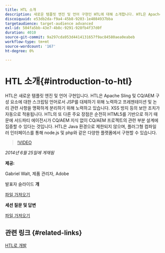 ```yaml
---
title: HTL 소개
description: 새로운 템플릿 엔진 및 언어 구현인 HTL에 대해 소개합니다. HTL은 Apache Sling 및 CQ/AEM 구성 요소에 대한 스크립팅 언어로서 JSP를 대체하기 위해 노력하고 프레젠테이션 및 논리 관련 사항을 명확하게 분리하기 위해 노력하고 있습니다.
discoiquuid: e53db2da-f9a4-45b8-9203-1e4084937bba
targetaudience: target-audience advanced
exl-id: 504fa5bb-43e7-4b8c-9291-928fb4f37d0f
duration: 4010
source-git-commit: 9a297cda953d4414131657f9ac84580aea0eabeb
workflow-type: tm+mt
source-wordcount: '167'
ht-degree: 0%

---
```


# HTL 소개{#introduction-to-htl}

HTL은 새로운 템플릿 엔진 및 언어 구현입니다. HTL은 Apache Sling 및 CQ/AEM 구성 요소에 대한 스크립팅 언어로서 JSP를 대체하기 위해 노력하고 프레젠테이션 및 논리 관련 사항을 명확하게 분리하기 위해 노력하고 있습니다. XSS 방지 등의 보안 조치가 자동으로 적용됩니다. HTL의 또 다른 주요 장점은 순전히 HTML5를 기반으로 하기 때문에 서드파티 에이전시가 CQ/AEM 지식 없이 CQ/AEM 프로젝트의 관련 부분 설계에 집중할 수 있다는 것입니다. HTL은 Java 환경으로 제한되지 않으며, 플러그형 컴파일러 인터페이스를 통해 node.js 및 php와 같은 다양한 플랫폼에서 구현할 수 있습니다.

>[!VIDEO](https://video.tv.adobe.com/v/19504/?quality=9)

*2014년 6월 25일에 게재됨*

**제공:**

Gabriel Walt, 제품 관리자, Adobe

발표자 슬라이드 **개**

[파일 가져오기](assets/sightly-component-development.pdf)

**세션 질문 및 답변**

[파일 가져오기](assets/introduction-to-sightly-q-as.pdf)

## 관련 링크 {#related-links}

[HTL로 개발](https://docs.adobe.com/docs/en/htl/overview.html?wcmmode=disabled)

<!--
[Get back to the Overview](https://helpx.adobe.com/experience-manager/kt/eseminars/gems/aem-index.html)
-->
